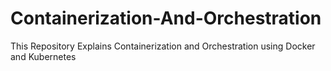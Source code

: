 # Containerization-And-Orchestration
This Repository Explains Containerization and Orchestration using Docker and Kubernetes
